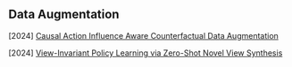 ## Data Augmentation

[2024] [Causal Action Influence Aware Counterfactual Data Augmentation](https://arxiv.org/abs/2405.18917)

[2024] [View-Invariant Policy Learning via Zero-Shot Novel View Synthesis](https://arxiv.org/abs/2409.03685)